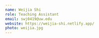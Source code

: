 ```yaml
---
name: Weijia Shi
role: Teaching Assistant
email: swj0419@uw.edu
website: https://weijia-shi.netlify.app/
photo: weijia.jpg
---
```

